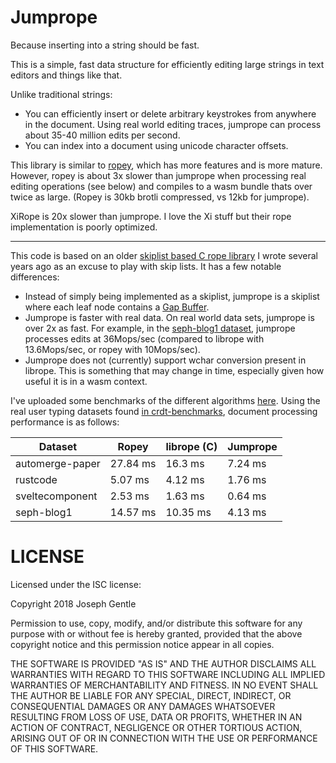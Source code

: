 # Jumprope

Because inserting into a string should be fast.

This is a simple, fast data structure for efficiently editing large strings in text editors and things like that.

Unlike traditional strings:

- You can efficiently insert or delete arbitrary keystrokes from anywhere in the document. Using real world editing traces, jumprope can process about 35-40 million edits per second.
- You can index into a document using unicode character offsets.

This library is similar to [ropey](https://crates.io/crates/ropey), which has more features and is more mature. However, ropey is about 3x slower than jumprope when processing real editing operations (see below) and compiles to a wasm bundle thats over twice as large. (Ropey is 30kb brotli compressed, vs 12kb for jumprope).

XiRope is 20x slower than jumprope. I love the Xi stuff but their rope implementation is poorly optimized.

---

This code is based on an older [skiplist based C rope library](https://github.com/josephg/librope) I wrote several years ago as an excuse to play with skip lists. It has a few notable differences:

- Instead of simply being implemented as a skiplist, jumprope is a skiplist where each leaf node contains a [Gap Buffer](https://en.wikipedia.org/wiki/Gap_buffer).
- Jumprope is faster with real data. On real world data sets, jumprope is over 2x as fast. For example, in the [seph-blog1 dataset](https://github.com/josephg/crdt-benchmarks), jumprope processes edits at 36Mops/sec (compared to librope with 13.6Mops/sec, or ropey with 10Mops/sec).
- Jumprope does not (currently) support wchar conversion present in librope. This is something that may change in time, especially given how useful it is in a wasm context.

I've uploaded some benchmarks of the different algorithms [here](https://home.seph.codes/public/rope_bench/report/). Using the real user typing datasets found [in crdt-benchmarks](https://github.com/josephg/crdt-benchmarks), document processing performance is as follows:

| Dataset | Ropey | librope (C) | Jumprope |
|---------|-------|-------------|----------|
automerge-paper | 27.84 ms | 16.3 ms | 7.24 ms
rustcode | 5.07 ms | 4.12 ms | 1.76 ms
sveltecomponent | 2.53 ms | 1.63 ms | 0.64 ms
seph-blog1 | 14.57 ms | 10.35 ms | 4.13 ms



# LICENSE

Licensed under the ISC license:

Copyright 2018 Joseph Gentle

Permission to use, copy, modify, and/or distribute this software for any purpose with or without fee is hereby granted, provided that the above copyright notice and this permission notice appear in all copies.

THE SOFTWARE IS PROVIDED "AS IS" AND THE AUTHOR DISCLAIMS ALL WARRANTIES WITH REGARD TO THIS SOFTWARE INCLUDING ALL IMPLIED WARRANTIES OF MERCHANTABILITY AND FITNESS. IN NO EVENT SHALL THE AUTHOR BE LIABLE FOR ANY SPECIAL, DIRECT, INDIRECT, OR CONSEQUENTIAL DAMAGES OR ANY DAMAGES WHATSOEVER RESULTING FROM LOSS OF USE, DATA OR PROFITS, WHETHER IN AN ACTION OF CONTRACT, NEGLIGENCE OR OTHER TORTIOUS ACTION, ARISING OUT OF OR IN CONNECTION WITH THE USE OR PERFORMANCE OF THIS SOFTWARE.